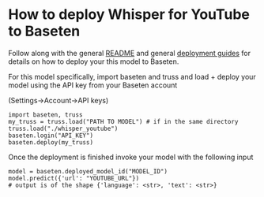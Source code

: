 # How to deploy Whisper for YouTube to Baseten

Follow along with the general [README](https://github.com/basetenlabs/truss#truss) and general [deployment guides](https://truss.baseten.co/#deploy-your-model) for details on how to deploy your this model to Baseten.

For this model specifically, import baseten and truss and load + deploy your model using the API key from your Baseten account

(Settings->Account->API keys)

```
import baseten, truss
my_truss = truss.load("PATH TO MODEL") # if in the same directory truss.load("./whisper_youtube")
baseten.login("API_KEY")
baseten.deploy(my_truss)
```

Once the deployment is finished invoke your model with the following input

```
model = baseten.deployed_model_id("MODEL_ID")
model.predict({'url': "YOUTUBE_URL"})
# output is of the shape {'language': <str>, 'text': <str>}
```
